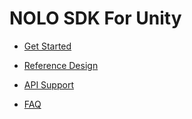 # NOLO SDK For Unity

- [Get Started](./Documents/en_us/GetStarted.md)

- [Reference Design](./Documents/en_us/ReferenceDesign.md)

- [API Support](./Documents/en_us/APISupport.md)

- [FAQ](./Documents/en_us/FAQ.md)
